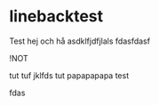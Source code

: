 # linebacktest

Test
hej och hå
asdklfjdfjlals
fdasfdasf

!NOT

tut
tuf
jklfds
tut
papapapapa
test


 fdas
